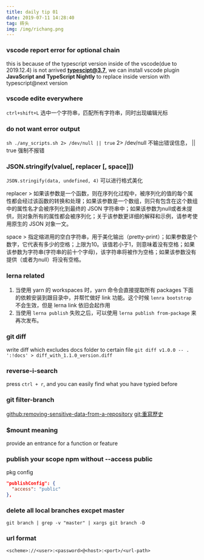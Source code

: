 ```yaml
---
title: daily tip 01
date: 2019-07-11 14:28:40
tag: 砖头
img: /img/richang.png
---
```


### vscode report error for optional chain
this is because of the typescript version inside of the vscode(due to 2019.12.4) is not arrived **typescipt@3.7**, we can install vscode plugin **JavaScript and TypeScript Nightly** to replace inside version with typescript@next version

### vscode edite everywhere
`ctrl+shift+L`
选中一个字符串，匹配所有字符串，同时出现编辑光标

### do not want error output
`sh ./any_scripts.sh 2> /dev/null || true`
2> /dev/null 不输出错误信息， || true 强制不报错


### JSON.stringify(value[, replacer [, space]])
`JSON.stringify(data, undefined, 4)`  可以进行格式美化

replacer > 如果该参数是一个函数，则在序列化过程中，被序列化的值的每个属性都会经过该函数的转换和处理；如果该参数是一个数组，则只有包含在这个数组中的属性名才会被序列化到最终的 JSON 字符串中；如果该参数为null或者未提供，则对象所有的属性都会被序列化；关于该参数更详细的解释和示例，请参考使用原生的 JSON 对象一文。

space > 指定缩进用的空白字符串，用于美化输出（pretty-print）；如果参数是个数字，它代表有多少的空格；上限为10。该值若小于1，则意味着没有空格；如果该参数为字符串(字符串的前十个字母)，该字符串将被作为空格；如果该参数没有提供（或者为null）将没有空格。

### lerna related

1. 当使用 yarn 的 workspaces 时，yarn 命令会直接提取所有 packages 下面的依赖安装到跟目录中，并帮忙做好 link 功能。这个时候 `lenra bootstrap` 不会生效，但是 lerna link 依旧会起作用
2. 当使用 `lerna publish` 失败之后，可以使用 `lerna publish from-package` 来再次发布。

### git diff

write diff which excludes docs folder to certain file `git diff v1.0.0 -- . ':!docs' > diff_with_1.1.0_version.diff`

### reverse-i-search

press `ctrl + r`, and you can easily find what you have typied before

### git filter-branch

[github:removing-sensitive-data-from-a-repository](https://help.github.com/en/articles/removing-sensitive-data-from-a-repository)
[git:重寫歷史](https://git-scm.com/book/zh/v1/Git-%E5%B7%A5%E5%85%B7-%E9%87%8D%E5%86%99%E5%8E%86%E5%8F%B2)

### \$mount meaning

provide an entrance for a function or feature

### publish your scope npm without --access public

pkg config

```json
"publishConfig": {
  "access": "public"
},
```

### delete all local branches excpet master

`git branch | grep -v "master" | xargs git branch -D`

### url format

`<scheme>://<user>:<password>@<host>:<port>/<url-path>`
